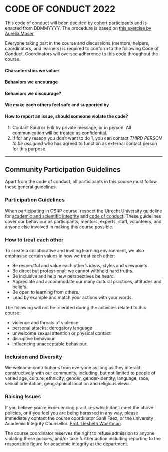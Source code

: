 # CODE OF CONDUCT 2022

This code of conduct will been decided by cohort participants and is enacted from DDMMYYYY.
The procedure is based on [this exercise by Aurelia Moser](http://aureliamoser.com/aaas-guides/conduct/index.html)  

Everyone taking part in the course and discussions (mentors, helpers, coordinators, and learners) is required to conform to the following Code of Conduct. Coordinators will oversee adherence to this code throughout the course.
 
#### Characteristics we value:  


#### Behaviors we encourage


#### Behaviors we discourage? 

	
#### We make each others feel safe and supported by

    
#### How to report an issue, should someone violate the code? 

1. Contact Sanli or Erik by private message, or in person. All communication will be treated as confidential. 
2. If for any reason you don’t want to do 1, you can contact *THIRD PERSON to be assigned* who has agreed to function as external contact person for this purpose.

---

## Community Participation Guidelines
Apart from the code of conduct, all participants in this course must follow these general guidelines.

### Participation Guidelines

When participating in OS4P course, respect the Utrecht University guideline for [academic and scientific integrity](https://www.uu.nl/en/files/netherlands-code-of-conduct-for-research-integrity2018ukpdf) and [code of conduct](https://www.uu.nl/en/files/codeofconductuuenpdf). These guidelines cover our behaviour as participants, mentors, experts, staff, volunteers, and anyone else involved in making this course possible.

### How to treat each other

To create a collaborative and inviting learning environment, we also emphasise certain values in how we treat each other:

+ Be respectful and value each other’s ideas, styles and viewpoints.  
+ Be direct but professional; we cannot withhold hard truths.  
+ Be inclusive and help new perspectives be heard.  
+ Appreciate and accommodate our many cultural practices, attitudes and beliefs.  
+ Be open to learning from others.  
+ Lead by example and match your actions with your words.  

The following will not be tolerated during the activities related to this course: 

+ violence and threats of violence
+ personal attacks; derogatory language
+ unwelcome sexual attention or physical contact
+ disruptive behaviour
+ influencing unacceptable behaviour.

### Inclusion and Diversity

We welcome contributions from everyone as long as they interact constructively with our community, including, but not limited to people of varied age, culture, ethnicity, gender, gender-identity, language, race, sexual orientation, geographical location and religious views.

### Raising Issues
If you believe you‘re experiencing practices which don‘t meet the above policies, or if you feel you are being harassed in any way, please immediately contact the course coordinator Sanli Faez, or the university Academic Integrity Counsellor. [Prof. Liesbeth Woertman](https://www.uu.nl/staff/emwoertman&t=0).

The course coordinator reserves the right to refuse admission to anyone violating these policies, and/or take further action including reporting to the responsible figure for academic integrity at the department. 
